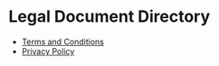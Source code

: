 # Legal Document Directory

- [Terms and Conditions](/legal/terms.md)
- [Privacy Policy](/legal/privacy.md)
